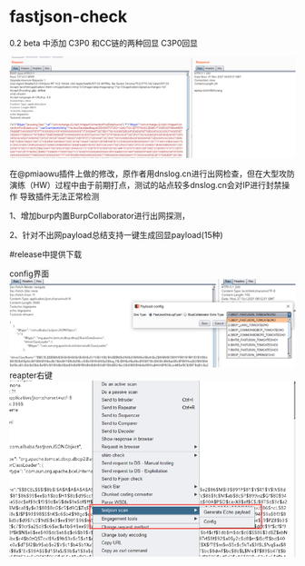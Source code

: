 # fastjson-check

0.2 beta 中添加 C3P0 和CC链的两种回显
C3P0回显

![Alt text](https://github.com/bigsizeme/fastjson-check/blob/main/3.png)


在@pmiaowu插件上做的修改，原作者用dnslog.cn进行出网检查，但在大型攻防演练（HW）过程中由于前期打点，测试的站点较多dnslog.cn会对IP进行封禁操作
导致插件无法正常检测


1、增加burp内置BurpCollaborator进行出网探测，

2、针对不出网payload总结支持一键生成回显payload(15种)


#release中提供下载

config界面
![Alt text](https://github.com/bigsizeme/fastjson-check/blob/main/1.png)
reapter右键
![Alt text](https://github.com/bigsizeme/fastjson-check/blob/main/2.png)


